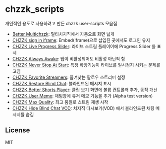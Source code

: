 # chzzk_scripts

개인적인 용도로 사용하려고 만든 chzzk user-scripts 모음집

- [Better Multichzzk](https://github.com/nomomo/Chzzk_Scripts/tree/main/Better_Multichzzk): 멀티치지직에서 자동으로 화면 넓게
- [CHZZK sign in iframe](https://github.com/nomomo/Chzzk_Scripts/tree/main/CHZZK_sign_in_iframe): Embed(Iframe)으로 삽입된 곳에서도 로그인 유지
- [CHZZK Live Progress Slider](https://github.com/nomomo/Chzzk_Scripts/tree/main/CHZZK_Live_Progress_Slider): 라이브 스트림 플레이어에 Progress Slider 를 표시
- [CHZZK Always Awake](https://github.com/nomomo/Chzzk_Scripts/tree/main/CHZZK_Always_Awake): 탭이 비활성되어도 비활성 아닌척 함
- [CHZZK Never Stop At Start](https://github.com/nomomo/Chzzk_Scripts/tree/main/CHZZK_Never_Stop_At_Start): 특정 확장기능이 라이브를 일시정지 시키는 문제를 고침
- [CHZZK Favorite Streamers](https://github.com/nomomo/Chzzk_Scripts/tree/main/CHZZK_Favorite_Streamers): 즐겨찾는 팔로우 스트리머 설정
- [CHZZK Restore Blind Chat](https://github.com/nomomo/Chzzk_Scripts/tree/main/CHZZK_Restore_Blind_Chat): 블라인드된 메시지 표시
- [CHZZK Better Shorts Player](https://github.com/nomomo/Chzzk_Scripts/tree/main/CHZZK_Better_Shorts_Player): 클립 보기 화면에 볼륨 컨트롤러 추가, 동작 개선
- [CHZZK User Memo](https://github.com/nomomo/Chzzk_Scripts/tree/main/CHZZK_User_Memo): 채팅창에 유저 메모 기능을 추가 (Alpha test version)
- [CHZZK Max Quality](https://github.com/nomomo/Chzzk_Scripts/tree/main/CHZZK_Max_Quality): 최고 품질로 스트림 재생 시작
- [CHZZK Hide Blind Chat VOD](https://github.com/nomomo/Chzzk_Scripts/tree/main/CHZZK_Hide_Blind_Chat_VOD): 치지직 다시보기(VOD) 에서 블라인드된 채팅 메시지를 숨김

## License

MIT
